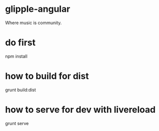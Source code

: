 # glipple-angular
Where music is community.

# do first
npm install

# how to build for dist
grunt build:dist

# how to serve for dev with livereload
grunt serve